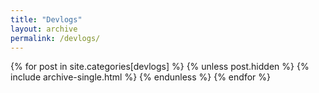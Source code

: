 ```yaml
---
title: "Devlogs"
layout: archive
permalink: /devlogs/
---
```


{% for post in site.categories[devlogs] %}
  {% unless post.hidden %}
    {% include archive-single.html %}
  {% endunless %}
{% endfor %}
